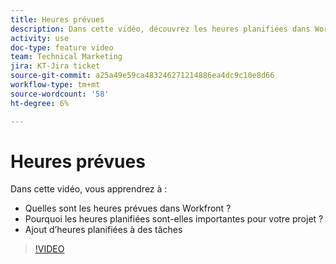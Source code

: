 ```yaml
---
title: Heures prévues
description: Dans cette vidéo, découvrez les heures planifiées dans Workfront, pourquoi les heures planifiées sont importantes pour votre projet, comment ajouter des heures planifiées aux tâches
activity: use
doc-type: feature video
team: Technical Marketing
jira: KT-Jira ticket
source-git-commit: a25a49e59ca483246271214886ea4dc9c10e8d66
workflow-type: tm+mt
source-wordcount: '58'
ht-degree: 6%

---
```


# Heures prévues

Dans cette vidéo, vous apprendrez à :

* Quelles sont les heures prévues dans Workfront ?
* Pourquoi les heures planifiées sont-elles importantes pour votre projet ?
* Ajout d’heures planifiées à des tâches

>[!VIDEO](https://video.tv.adobe.com/v/335090/?quality=12&learn=on)